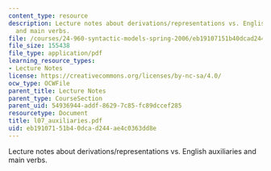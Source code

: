 ```yaml
---
content_type: resource
description: Lecture notes about derivations/representations vs. English auxiliaries
  and main verbs.
file: /courses/24-960-syntactic-models-spring-2006/eb19107151b40dcad244ae4c0363dd8e_l07_auxiliaries.pdf
file_size: 155438
file_type: application/pdf
learning_resource_types:
- Lecture Notes
license: https://creativecommons.org/licenses/by-nc-sa/4.0/
ocw_type: OCWFile
parent_title: Lecture Notes
parent_type: CourseSection
parent_uid: 54936944-addf-8629-7c85-fc89dccef285
resourcetype: Document
title: l07_auxiliaries.pdf
uid: eb191071-51b4-0dca-d244-ae4c0363dd8e
---
```

Lecture notes about derivations/representations vs. English auxiliaries and main verbs.